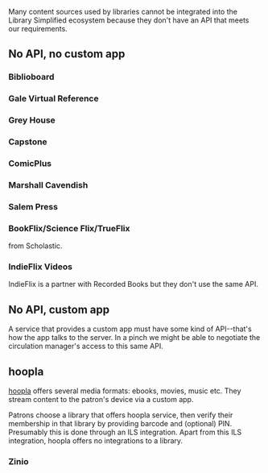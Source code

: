 Many content sources used by libraries cannot be integrated into the Library Simplified ecosystem because they don't have an API that meets our requirements.

## No API, no custom app

### Biblioboard
### Gale Virtual Reference
### Grey House
### Capstone
### ComicPlus
### Marshall Cavendish
### Salem Press

### BookFlix/Science Flix/TrueFlix

from Scholastic.

### IndieFlix Videos

IndieFlix is a partner with Recorded Books but they don't use the same API.

## No API, custom app

A service that provides a custom app must have some kind of API--that's how the app talks to the server. In a pinch we might be able to negotiate the circulation manager's access to this same API.

## hoopla

[hoopla](https://www.hoopladigital.com/) offers several media formats: ebooks, movies, music etc. They stream content to the patron's device via a custom app.

Patrons choose a library that offers hoopla service, then verify their membership in that library by providing barcode and (optional) PIN. Presumably this is done through an ILS integration. Apart from this ILS integration, hoopla offers no integrations to a library.

### Zinio